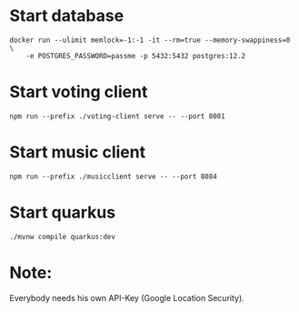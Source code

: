 # Start database
```
docker run --ulimit memlock=-1:-1 -it --rm=true --memory-swappiness=0 \
    -e POSTGRES_PASSWORD=passme -p 5432:5432 postgres:12.2
```

# Start voting client
```
npm run --prefix ./voting-client serve -- --port 8081
```

# Start music client
```
npm run --prefix ./musicclient serve -- --port 8084
```

# Start quarkus
```
./mvnw compile quarkus:dev
```

# Note: 
Everybody needs his own API-Key (Google Location Security).
